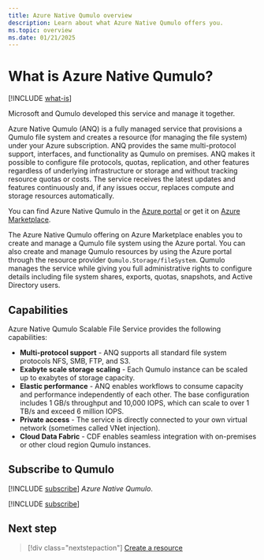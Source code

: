 ```yaml
---
title: Azure Native Qumulo overview
description: Learn about what Azure Native Qumulo offers you.
ms.topic: overview
ms.date: 01/21/2025
---
```


# What is Azure Native Qumulo?

[!INCLUDE [what-is](../includes/what-is.md)]

Microsoft and Qumulo developed this service and manage it together.

Azure Native Qumulo (ANQ) is a fully managed service that provisions a Qumulo file system and creates a resource (for managing the file system) under your Azure subscription. ANQ provides the same multi-protocol support, interfaces, and functionality as Qumulo on premises. ANQ makes it possible to configure file protocols, quotas, replication, and other features regardless of underlying infrastructure or storage and without tracking resource quotas or costs. The service receives the latest updates and features continuously and, if any issues occur, replaces compute and storage resources automatically.

You can find Azure Native Qumulo in the [Azure portal](https://portal.azure.com/#view/HubsExtension/BrowseResource/resourceType/Qumulo.Storage%2FfileSystems) or get it on [Azure Marketplace](https://azuremarketplace.microsoft.com/marketplace/apps/qumulo1584033880660.qumulo-saas-mpp?tab=Overview).

The Azure Native Qumulo offering on Azure Marketplace enables you to create and manage a Qumulo file system using the Azure portal. You can also create and manage Qumulo resources by using the Azure portal through the resource provider `Qumulo.Storage/fileSystem`. Qumulo manages the service while giving you full administrative rights to configure details including file system shares, exports, quotas, snapshots, and Active Directory users.

## Capabilities

Azure Native Qumulo Scalable File Service provides the following capabilities:

- **Multi-protocol support** - ANQ supports all standard file system protocols NFS, SMB, FTP, and S3.
- **Exabyte scale storage scaling** - Each Qumulo instance can be scaled up to exabytes of storage capacity.
- **Elastic performance** - ANQ enables workflows to consume capacity and performance independently of each other. The base configuration includes 1 GB/s throughput and 10,000 IOPS, which can scale to over 1 TB/s and exceed 6 million IOPS.
- **Private access** - The service is directly connected to your own virtual network (sometimes called VNet injection).
- **Cloud Data Fabric** - CDF enables seamless integration with on-premises or other cloud region Qumulo instances.

## Subscribe to Qumulo

[!INCLUDE [subscribe](../includes/subscribe.md)] *Azure Native Qumulo*.

[!INCLUDE [subscribe](../includes/subscribe-from-azure-portal.md)]

## Next step

> [!div class="nextstepaction"]
> [Create a resource](create.md)